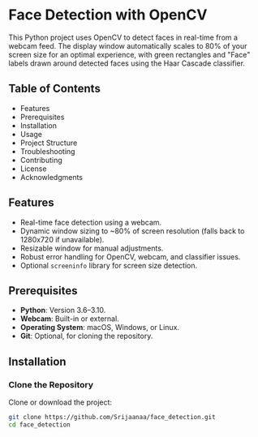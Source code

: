 Face Detection with OpenCV
=========================

This Python project uses OpenCV to detect faces in real-time from a webcam feed. The display window automatically scales to 80% of your screen size for an optimal experience, with green rectangles and "Face" labels drawn around detected faces using the Haar Cascade classifier.

Table of Contents
-----------------
- Features
- Prerequisites
- Installation
- Usage
- Project Structure
- Troubleshooting
- Contributing
- License
- Acknowledgments

Features
--------
- Real-time face detection using a webcam.
- Dynamic window sizing to ~80% of screen resolution (falls back to 1280x720 if unavailable).
- Resizable window for manual adjustments.
- Robust error handling for OpenCV, webcam, and classifier issues.
- Optional `screeninfo` library for screen size detection.

Prerequisites
-------------
- **Python**: Version 3.6–3.10.
- **Webcam**: Built-in or external.
- **Operating System**: macOS, Windows, or Linux.
- **Git**: Optional, for cloning the repository.

Installation
------------
### Clone the Repository
Clone or download the project:
```bash
git clone https://github.com/Srijaanaa/face_detection.git
cd face_detection  
